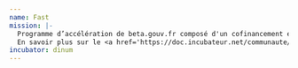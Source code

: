 ```yaml
---
name: Fast
mission: |-
  Programme d’accélération de beta.gouv.fr composé d'un cofinancement et d’un accompagnement par l'équipe de l'Incubateur de la DINUM.
  En savoir plus sur le <a href='https://doc.incubateur.net/communaute/gerer-sa-startup-detat-ou-de-territoires-au-quotidien/la-vie-dune-se/acceleration/fonds-dacceleration-des-startups-detat#cest-quoi-le-fast'>FAST</a>
incubator: dinum
---
```

